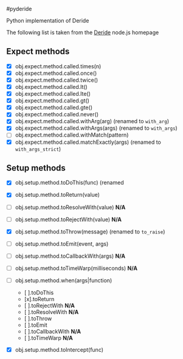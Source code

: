#pyderide

Python implementation of Deride

The following list is taken from the [Deride](https://github.com/guzzlerio/deride) node.js homepage

## Expect methods

- [x] obj.expect.method.called.times(n)
- [x] obj.expect.method.called.once()
- [x] obj.expect.method.called.twice()
- [x] obj.expect.method.called.lt()
- [x] obj.expect.method.called.lte()
- [x] obj.expect.method.called.gt()
- [x] obj.expect.method.called.gte()
- [x] obj.expect.method.called.never()
- [x] obj.expect.method.called.withArg(arg) (renamed to `with_arg`)
- [x] obj.expect.method.called.withArgs(args) (renamed to `with_args`)
- [ ] obj.expect.method.called.withMatch(pattern) 
- [x] obj.expect.method.called.matchExactly(args) (renamed to `with_args_strict`)

## Setup methods

- [x] obj.setup.method.toDoThis(func) (renamed 
- [x] obj.setup.method.toReturn(value)
- [ ] obj.setup.method.toResolveWith(value) **N/A**
- [ ] obj.setup.method.toRejectWith(value) **N/A**
- [x] obj.setup.method.toThrow(message) (renamed to `to_raise`)
- [ ] obj.setup.method.toEmit(event, args)
- [ ] obj.setup.method.toCallbackWith(args) **N/A**
- [ ] obj.setup.method.toTimeWarp(milliseconds) **N/A**
- [ ] obj.setup.method.when(args|function)
   - [ ].toDoThis
   - [x].toReturn
   - [ ].toRejectWith **N/A**
   - [ ].toResolveWith **N/A**
   - [ ].toThrow
   - [ ].toEmit
   - [ ].toCallbackWith  **N/A**
   - [ ].toTimeWarp **N/A**
- [x] obj.setup.method.toIntercept(func)


